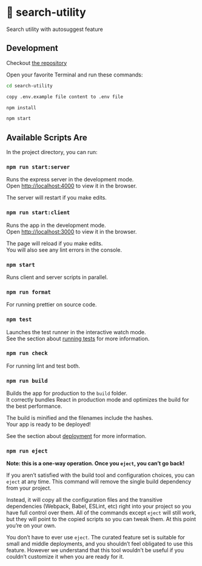 # 🎉 search-utility

Search utility with autosuggest feature

## Development

Checkout [the repository](https://github.com/4adityakumar/search-utility.git)

Open your favorite Terminal and run these commands:

```bash
cd search-utility

copy .env.example file content to .env file

npm install

npm start
```

## Available Scripts Are

In the project directory, you can run:

### `npm run start:server`

Runs the express server in the development mode.<br>
Open [http://localhost:4000](http://localhost:4000) to view it in the browser.

The server will restart if you make edits.

### `npm run start:client`

Runs the app in the development mode.<br>
Open [http://localhost:3000](http://localhost:3000) to view it in the browser.

The page will reload if you make edits.<br>
You will also see any lint errors in the console.

### `npm start`

Runs client and server scripts in parallel.

### `npm run format`

For running prettier on source code.

### `npm test`

Launches the test runner in the interactive watch mode.<br>
See the section about [running tests](https://facebook.github.io/create-react-app/docs/running-tests) for more information.

### `npm run check`

For running lint and test both.

### `npm run build`

Builds the app for production to the `build` folder.<br>
It correctly bundles React in production mode and optimizes the build for the best performance.

The build is minified and the filenames include the hashes.<br>
Your app is ready to be deployed!

See the section about [deployment](https://facebook.github.io/create-react-app/docs/deployment) for more information.

### `npm run eject`

**Note: this is a one-way operation. Once you `eject`, you can’t go back!**

If you aren’t satisfied with the build tool and configuration choices, you can `eject` at any time. This command will remove the single build dependency from your project.

Instead, it will copy all the configuration files and the transitive dependencies (Webpack, Babel, ESLint, etc) right into your project so you have full control over them. All of the commands except `eject` will still work, but they will point to the copied scripts so you can tweak them. At this point you’re on your own.

You don’t have to ever use `eject`. The curated feature set is suitable for small and middle deployments, and you shouldn’t feel obligated to use this feature. However we understand that this tool wouldn’t be useful if you couldn’t customize it when you are ready for it.

